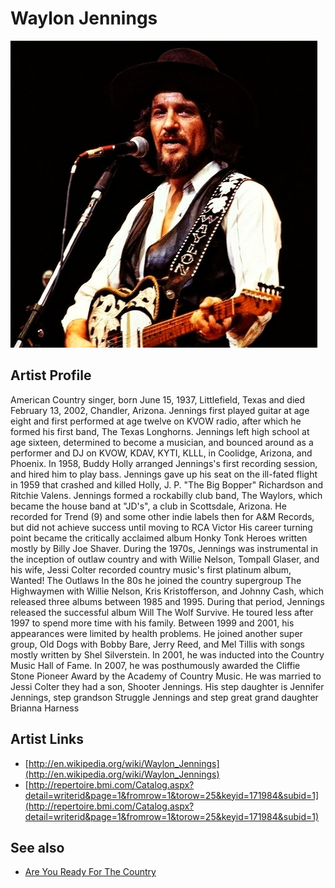 # Waylon Jennings

![](../../assets/artists/Waylon_Jennings.png)

## Artist Profile

American Country singer, born June 15, 1937, Littlefield, Texas and died February 13, 2002, Chandler, Arizona.
Jennings first played guitar at age eight and first performed at age twelve on KVOW radio, after which he formed his first band, The Texas Longhorns. Jennings left high school at age sixteen, determined to become a musician, and bounced around as a performer and DJ on KVOW, KDAV, KYTI, KLLL, in Coolidge, Arizona, and Phoenix. 
In 1958, Buddy Holly arranged Jennings's first recording session, and hired him to play bass. Jennings gave up his seat on the ill-fated flight in 1959 that crashed and killed Holly, J. P. "The Big Bopper" Richardson and Ritchie Valens. 
Jennings formed a rockabilly club band, The Waylors, which became the house band at "JD's", a club in Scottsdale, Arizona. He recorded for Trend (9) and some other indie labels then for A&amp;M Records, but did not achieve success until moving to RCA Victor
His career turning point became the critically acclaimed album Honky Tonk Heroes written mostly by Billy Joe Shaver. During the 1970s, Jennings was instrumental in the inception of outlaw country and with Willie Nelson, Tompall Glaser, and his wife, Jessi Colter recorded country music's first platinum album, Wanted! The Outlaws
In the 80s he joined the country supergroup The Highwaymen with Willie Nelson, Kris Kristofferson, and Johnny Cash, which released three albums between 1985 and 1995. During that period, Jennings released the successful album Will The Wolf Survive.
He toured less after 1997 to spend more time with his family. Between 1999 and 2001, his appearances were limited by health problems. He joined another super group, Old Dogs with Bobby Bare, Jerry Reed, and Mel Tillis with songs mostly written by Shel Silverstein. In 2001, he was inducted into the Country Music Hall of Fame. In 2007, he was posthumously awarded the Cliffie Stone Pioneer Award by the Academy of Country Music. 
He was married to Jessi Colter they had a son, Shooter Jennings. His step daughter is Jennifer Jennings, step grandson Struggle Jennings and step great grand daughter Brianna Harness

## Artist Links

- [http://en.wikipedia.org/wiki/Waylon_Jennings](http://en.wikipedia.org/wiki/Waylon_Jennings)
- [http://repertoire.bmi.com/Catalog.aspx?detail=writerid&page=1&fromrow=1&torow=25&keyid=171984&subid=1](http://repertoire.bmi.com/Catalog.aspx?detail=writerid&page=1&fromrow=1&torow=25&keyid=171984&subid=1)


## See also

- [Are You Ready For The Country](Are_You_Ready_For_The_Country.md)
